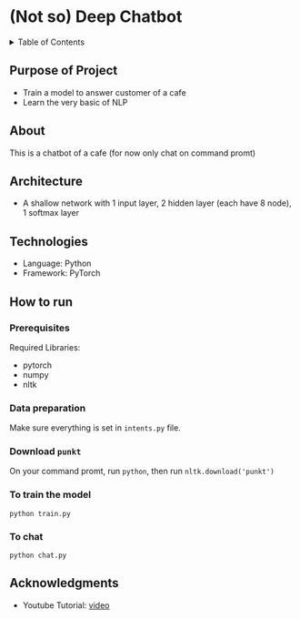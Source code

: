 # (Not so) Deep Chatbot

<details>
  <summary>Table of Contents</summary>
  <ol>
    <li><a href="#purpose-of-project">Purpose of Project</a></li>
    <li><a href="#about">About</a></li>
    <li><a href="#architecture">Architecture</a></li>
    <li><a href="#technologies">Technologies</a></li>
    <li><a href="#how-to-run">How to run</a></li>
    <li><a href="#acknowledgments">Acknowledgments</a></li>
  </ol>
</details>

## Purpose of Project

* Train a model to answer customer of a cafe
* Learn the very basic of NLP

## About

This is a chatbot of a cafe (for now only chat on command promt)

## Architecture

* A shallow network with 1 input layer, 2 hidden layer (each have 8 node), 1 softmax layer

## Technologies

* Language: Python
* Framework: PyTorch

## How to run

### Prerequisites

Required Libraries:
* pytorch
* numpy
* nltk

### Data preparation

Make sure everything is set in `intents.py` file.

### Download `punkt`

On your command promt, run `python`, then run `nltk.download('punkt')`

### To train the model
```
python train.py
```

### To chat
```
python chat.py
```

## Acknowledgments

* Youtube Tutorial: [video](https://youtube.com/playlist?list=PLqnslRFeH2UrFW4AUgn-eY37qOAWQpJyg)
